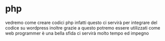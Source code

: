 # php
vedremo come creare codici php
infatti questo ci servirà per integrare del codice su wordpress
inoltre grazie a questo potremo essere utilizzati come web programmer
è una bella sfida 
ci servirà molto tempo ed impegno
